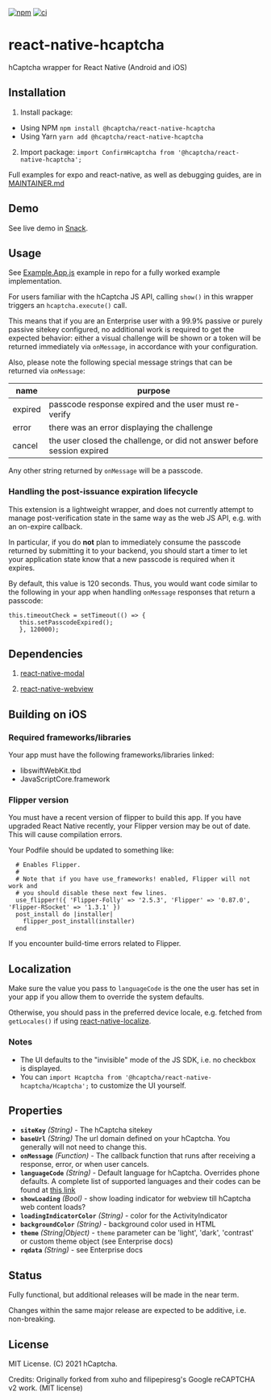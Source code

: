 
[![npm](https://img.shields.io/npm/v/@hcaptcha/react-native-hcaptcha)](https://www.npmjs.com/package/@hcaptcha/react-native-hcaptcha)
[![ci](https://github.com/hCaptcha/react-native-hcaptcha/actions/workflows/tests.yaml/badge.svg)](https://github.com/hCaptcha/react-native-hcaptcha/actions/workflows/tests.yaml)

# react-native-hcaptcha

hCaptcha wrapper for React Native (Android and iOS)


## Installation

1. Install package:
- Using NPM
   `npm install @hcaptcha/react-native-hcaptcha` 
- Using Yarn
   `yarn add @hcaptcha/react-native-hcaptcha`
2. Import package:
`import ConfirmHcaptcha from '@hcaptcha/react-native-hcaptcha';`

Full examples for expo and react-native, as well as debugging guides, are in [MAINTAINER.md](./MAINTAINER.md)

## Demo

See live demo in [Snack](https://snack.expo.io/rTUn6wTjW).

## Usage

See [Example.App.js](./Example.App.js) example in repo for a fully worked example implementation.

For users familiar with the hCaptcha JS API, calling `show()` in this wrapper triggers an `hcaptcha.execute()` call.

This means that if you are an Enterprise user with a 99.9% passive or purely passive sitekey configured, no additional work is required to get the expected behavior: either a visual challenge will be shown or a token will be returned immediately via `onMessage`, in accordance with your configuration.

Also, please note the following special message strings that can be returned via `onMessage`:

| name | purpose |
| --- | --- |
| expired | passcode response expired and the user must re-verify |
| error | there was an error displaying the challenge |
| cancel | the user closed the challenge, or did not answer before session expired |


Any other string returned by `onMessage` will be a passcode.

### Handling the post-issuance expiration lifecycle

This extension is a lightweight wrapper, and does not currently attempt to manage post-verification state in the same way as the web JS API, e.g. with an on-expire callback.

In particular, if you do **not** plan to immediately consume the passcode returned by submitting it to your backend, you should start a timer to let your application state know that a new passcode is required when it expires.

By default, this value is 120 seconds. Thus, you would want code similar to the following in your app when handling `onMessage` responses that return a passcode:

```
this.timeoutCheck = setTimeout(() => {
   this.setPasscodeExpired();
   }, 120000);
```

## Dependencies

1. [react-native-modal](https://github.com/react-native-community/react-native-modal)

2. [react-native-webview](https://github.com/react-native-community/react-native-webview)


## Building on iOS

### Required frameworks/libraries

Your app must have the following frameworks/libraries linked:

- libswiftWebKit.tbd
- JavaScriptCore.framework

### Flipper version

You must have a recent version of flipper to build this app. If you have upgraded React Native recently, your Flipper version may be out of date. This will cause compilation errors.

Your Podfile should be updated to something like:

```
  # Enables Flipper.
  #
  # Note that if you have use_frameworks! enabled, Flipper will not work and
  # you should disable these next few lines.
  use_flipper!({ 'Flipper-Folly' => '2.5.3', 'Flipper' => '0.87.0', 'Flipper-RSocket' => '1.3.1' })
  post_install do |installer|
    flipper_post_install(installer)
  end
```

If you encounter build-time errors related to Flipper.


## Localization

Make sure the value you pass to `languageCode` is the one the user has set in your app if you allow them to override the system defaults.

Otherwise, you should pass in the preferred device locale, e.g. fetched from `getLocales()` if using [react-native-localize](https://github.com/zoontek/react-native-localize).


### Notes
- The UI defaults to the "invisible" mode of the JS SDK, i.e. no checkbox is displayed.
- You can `import Hcaptcha from '@hcaptcha/react-native-hcaptcha/Hcaptcha';` to customize the UI yourself. 

## Properties

- **`siteKey`** _(String)_ - The hCaptcha sitekey
- **`baseUrl`** _(String)_ The url domain defined on your hCaptcha. You generally will not need to change this.
- **`onMessage`** _(Function)_ - The callback function that runs after receiving a response, error, or when user cancels.
- **`languageCode`** _(String)_ - Default language for hCaptcha. Overrides phone defaults. A complete list of supported
languages and their codes can be found at [this link](https://docs.hcaptcha.com/languages)
- **`showLoading`** _(Bool)_ - show loading indicator for webview till hCaptcha web content loads?
- **`loadingIndicatorColor`** _(String)_ - color for the ActivityIndicator
- **`backgroundColor`** _(String)_ - background color used in HTML
- **`theme`** _(String|Object)_ - `theme` parameter can be 'light', 'dark', 'contrast' or custom theme object (see Enterprise docs)
- **`rqdata`** _(String)_ - see Enterprise docs

## Status

Fully functional, but additional releases will be made in the near term.

Changes within the same major release are expected to be additive, i.e. non-breaking.

## License

MIT License. (C) 2021 hCaptcha.

Credits: Originally forked from xuho and filipepiresg's Google reCAPTCHA v2 work. (MIT license)
